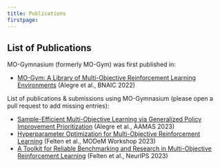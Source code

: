 ```yaml
---
title: Publications
firstpage:
---
```


## List of Publications

MO-Gymnasium (formerly MO-Gym) was first published in:
- [MO-Gym: A Library of Multi-Objective Reinforcement Learning Environments](https://bnaic2022.uantwerpen.be/wp-content/uploads/BNAICBeNeLearn_2022_submission_6485.pdf) (Alegre et al., BNAIC 2022)


List of publications & submissions using MO-Gymnasium (please open a pull request to add missing entries):
- [Sample-Efficient Multi-Objective Learning via Generalized Policy Improvement Prioritization](https://arxiv.org/abs/2301.07784) (Alegre et al., AAMAS 2023)
- [Hyperparameter Optimization for Multi-Objective Reinforcement Learning](https://arxiv.org/abs/2310.16487v1) (Felten et al., MODeM Workshop 2023)
- [A Toolkit for Reliable Benchmarking and Research in Multi-Objective Reinforcement Learning](https://openreview.net/forum?id=jfwRLudQyj) (Felten et al., NeurIPS 2023)

